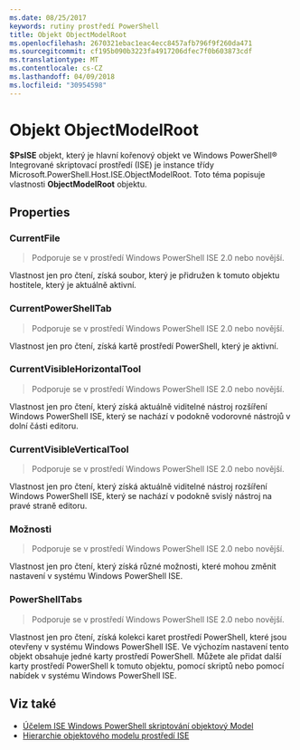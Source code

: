 ```yaml
---
ms.date: 08/25/2017
keywords: rutiny prostředí PowerShell
title: Objekt ObjectModelRoot
ms.openlocfilehash: 2670321ebac1eac4ecc8457afb796f9f260da471
ms.sourcegitcommit: cf195b090b3223fa4917206dfec7f0b603873cdf
ms.translationtype: MT
ms.contentlocale: cs-CZ
ms.lasthandoff: 04/09/2018
ms.locfileid: "30954598"
---
```

# <a name="the-objectmodelroot-object"></a>Objekt ObjectModelRoot

**$PsISE** objekt, který je hlavní kořenový objekt ve Windows PowerShell® Integrované skriptovací prostředí (ISE) je instance třídy Microsoft.PowerShell.Host.ISE.ObjectModelRoot.
Toto téma popisuje vlastnosti **ObjectModelRoot** objektu.

## <a name="properties"></a>Properties

### <a name="currentfile"></a>CurrentFile

> Podporuje se v prostředí Windows PowerShell ISE 2.0 nebo novější.

Vlastnost jen pro čtení, získá soubor, který je přidružen k tomuto objektu hostitele, který je aktuálně aktivní.

### <a name="currentpowershelltab"></a>CurrentPowerShellTab

> Podporuje se v prostředí Windows PowerShell ISE 2.0 nebo novější.

Vlastnost jen pro čtení, získá kartě prostředí PowerShell, který je aktivní.

### <a name="currentvisiblehorizontaltool"></a>CurrentVisibleHorizontalTool

> Podporuje se v prostředí Windows PowerShell ISE 2.0 nebo novější.

Vlastnost jen pro čtení, který získá aktuálně viditelné nástroj rozšíření Windows PowerShell ISE, který se nachází v podokně vodorovné nástrojů v dolní části editoru.

### <a name="currentvisibleverticaltool"></a>CurrentVisibleVerticalTool

> Podporuje se v prostředí Windows PowerShell ISE 2.0 nebo novější.

Vlastnost jen pro čtení, který získá aktuálně viditelné nástroj rozšíření Windows PowerShell ISE, který se nachází v podokně svislý nástroj na pravé straně editoru.

### <a name="options"></a>Možnosti

> Podporuje se v prostředí Windows PowerShell ISE 2.0 nebo novější.

Vlastnost jen pro čtení, který získá různé možnosti, které mohou změnit nastavení v systému Windows PowerShell ISE.

### <a name="powershelltabs"></a>PowerShellTabs

> Podporuje se v prostředí Windows PowerShell ISE 2.0 nebo novější.

Vlastnost jen pro čtení, získá kolekci karet prostředí PowerShell, které jsou otevřeny v systému Windows PowerShell ISE. Ve výchozím nastavení tento objekt obsahuje jedné karty prostředí PowerShell. Můžete ale přidat další karty prostředí PowerShell k tomuto objektu, pomocí skriptů nebo pomocí nabídek v systému Windows PowerShell ISE.

## <a name="see-also"></a>Viz také

- [Účelem ISE Windows PowerShell skriptování objektový Model](Purpose-of-the-Windows-PowerShell-ISE-Scripting-Object-Model.md)
- [Hierarchie objektového modelu prostředí ISE](The-ISE-Object-Model-Hierarchy.md)